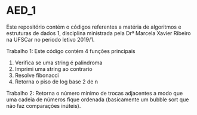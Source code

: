 # AED_1
Este repositório contém o códigos referentes a matéria de algoritmos e estruturas de dados 1, disciplina ministrada pela Drª Marcela Xavier Ribeiro na UFSCar no periodo letivo 2019/1.

Trabalho 1:
Este código contém 4 funções principais
1) Verifica se uma string é palindroma
2) Imprimi uma string ao contrario
3) Resolve fibonacci
4) Retorna o piso de log base 2 de n

Trabalho 2:
Retorna o número minimo de trocas adjacentes a modo que uma cadeia de números fique ordenada (basicamente um bubble sort que não faz comparações inúteis).
